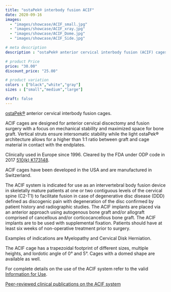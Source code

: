 ```yaml
---
title: "ostaPek® interbody fusion ACIF"
date: 2020-09-16
images: 
  - "images/showcase/ACIF_small.jpg"
  - "images/showcase/ACIF_xray.jpg"
  - "images/showcase/ACIF_Dome.jpg"
  - "images/showcase/ACIF_Side.jpg"

# meta description
description : "ostaPek® anterior cervical interbody fusion (ACIF) cages for spine fusion."

# product Price
price: "30.00"
discount_price: "25.00"

# product variation
colors : ["black","white","gray"]
sizes : ["small","medium","large"]

draft: false
---
```


[ostaPek®](https://spinenuances.com/ostapek) anterior cervical interbody fusion cages.

ACIF cages are designed for anterior cervical discectomy and fusion surgery with a focus on mechanical stability and maximized space for bone graft. Vertical struts ensure intersomatic stability while the light ostaPek® architecture allows for a higher than 1:1 ratio between graft and cage material in contact with the endplates.

Clinically used in Europe since 1996. Cleared by the FDA under ODP code in 2017 [510(k) K173148](https://www.accessdata.fda.gov/cdrh_docs/pdf17/K173148.pdf).

ACIF cages have been developed in the USA and are manufactured in Switzerland.

The ACIF system is indicated for use as an intervertebral body fusion device in skeletally mature patients at one or two contiguous levels of the cervical spine (C2-T1) to facilitate fusion in case of degenerative disc disease (DDD) defined as discogenic pain with degeneration of the disc confirmed by patient history and radiographic studies. The ACIF implants are placed via an anterior approach using autogenous bone graft and/or allograft comprised of cancellous and/or corticocancellous bone graft. The ACIF implants are to be used with supplemental fixation. Patients should have at least six weeks of non-operative treatment prior to surgery.

Examples of indications are Myelopathy and Cervical Disk Herniation.

The ACIF cage has a trapezoidal footprint of different sizes, multiple heights, and lordotic angle of 0° and 5°. Cages with a domed shape are available as well.

For complete details on the use of the ACIF system refer to the valid  [Information for Use](https://saps2412.github.io/IFUs/US_ACIF_IFU_2017-09.pdf).

[Peer-reviewed clinical publications on the ACIF system](https://spinenuances.com/download/publications)